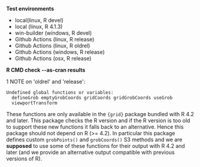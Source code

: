 **Test environments**

* local(linux, R devel)
* local (linux, R 4.1.3) 
* win-builder (windows, R devel)
* Github Actions (linux, R release)
* Github Actions (linux, R oldrel)
* Github Actions (windows, R release)
* Github Actions (osx, R release)

**R CMD check --as-cran results**

1 NOTE on 'oldrel' and 'release':

```
Undefined global functions or variables:
  defineGrob emptyGrobCoords gridCoords gridGrobCoords useGrob
  viewportTransform
```

These functions are only available in the `{grid}` package bundled with R 4.2 and later.
This package checks the R version and if the R version is too old to support
these new functions it falls back to an alternative.
Hence this package should not depend on R (>= 4.2).
In particular this package defines custom `grobPoints()` and `grobCoords()` S3 methods
and we are **supposed** to use some of these functions for their output with R 4.2 and later
(and we provide an alternative output compatible with previous versions of R).
